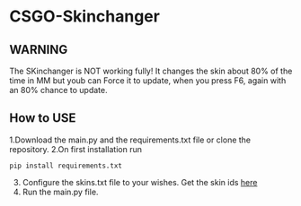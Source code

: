 # CSGO-Skinchanger


## WARNING
The SKinchanger is NOT working fully! It changes the skin about 80% of the time in MM but youb can Force it to update, when you press F6, again with an 80% chance to update.

## How to USE
1.Download the main.py and the requirements.txt file or clone the repository.
2.On first installation run 
```
pip install requirements.txt
```
3. Configure the skins.txt file to your wishes. Get the skin ids [here](https://totalcsgo.com/skin-ids)
4. Run the main.py file.
